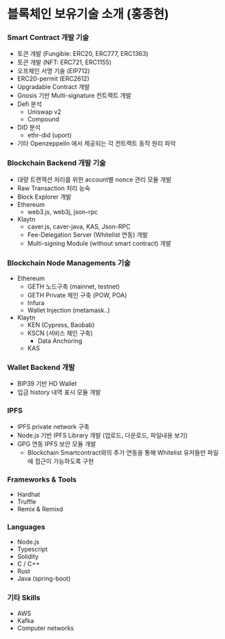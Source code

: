 # 블록체인 보유기술 소개 (홍종현)

### Smart Contract 개발 기술
- 토큰 개발 (Fungible: ERC20, ERC777, ERC1363)
- 토큰 개발 (NFT: ERC721, ERC1155)
- 오프체인 서명 기술 (EIP712)
- ERC20-permit (ERC2612)
- Upgradable Contract 개발
- Gnosis 기반 Multi-signature 컨트랙트 개발
- Defi 분석
  - Uniswap v2
  - Compound
- DID 분석
  - ethr-did (uport)
- 기타 Openzeppelin 에서 제공되는 각 컨트랙트 동작 원리 파악



### Blockchain Backend 개발 기술
- 대량 트랜젝션 처리를 위한 account별 nonce 관리 모듈 개발
- Raw Transaction 처리 능숙
- Block Explorer 개발
- Ethereum
  - web3.js, web3j, json-rpc
- Klaytn
  - caver.js, caver-java, KAS, Json-RPC
  - Fee-Delegation Server (Whitelist 연동) 개발
  - Multi-signing Module (without smart contract) 개발



### Blockchain Node Managements 기술
- Ethereum
  - GETH 노드구축 (mainnet, testnet)
  - GETH Private 체인 구축 (POW, POA)
  - Infura
  - Wallet Injection (metamask..)
- Klaytn
  - KEN (Cypress, Baobab)
  - KSCN (서비스 체인 구축)
    - Data Anchoring
  - KAS



### Wallet Backend 개발
- BIP39 기반 HD Wallet
- 입금 history 내역 표시 모듈 개발



### IPFS
- IPFS private network 구축
- Node.js 기반 IPFS Library 개발 (업로드, 다운로드, 파일내용 보기)
- GPG 연동 IPFS 보안 모듈 개발
  - Blockchain Smartcontract와의 추가 연동을 통해 Whitelist 유저들만 파일에 접근이 가능하도록 구현



### Frameworks & Tools
- Hardhat
- Truffle
- Remix & Remixd



### Languages
- Node.js
- Typescript
- Solidity
- C / C++
- Rust
- Java (spring-boot)



### 기타 Skills
- AWS
- Kafka
- Computer networks





